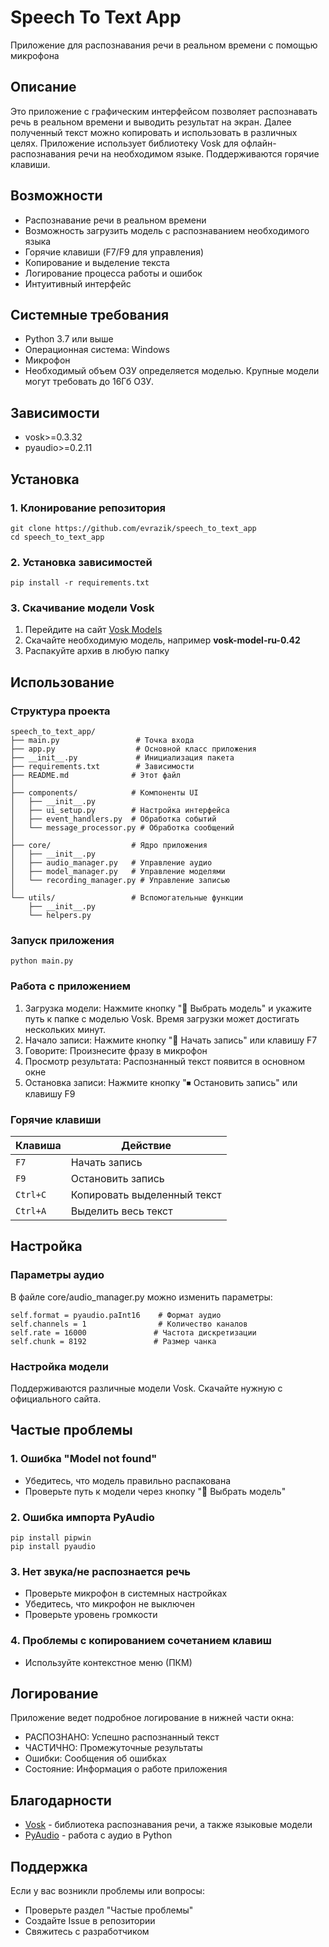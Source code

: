# Speech To Text App
Приложение для распознавания речи в реальном времени с помощью микрофона

##  Описание
Это приложение с графическим интерфейсом позволяет распознавать речь в реальном времени и выводить результат на экран. Далее полученный текст можно копировать и использовать в различных целях. 
Приложение использует библиотеку Vosk для офлайн-распознавания речи на необходимом языке. Поддерживаются горячие клавиши.

##  Возможности
*  Распознавание речи в реальном времени
*  Возможность загрузить модель с распознаванием необходимого языка
*  Горячие клавиши (F7/F9 для управления)
*  Копирование и выделение текста
*  Логирование процесса работы и ошибок
*  Интуитивный интерфейс
##  Системные требования
* Python 3.7 или выше
* Операционная система: Windows
* Микрофон
* Необходимый объем ОЗУ определяется моделью. Крупные модели могут требовать до 16Гб ОЗУ.
## Зависимости
* vosk>=0.3.32
* pyaudio>=0.2.11
## Установка
### 1. Клонирование репозитория
```
git clone https://github.com/evrazik/speech_to_text_app
cd speech_to_text_app
```
### 2. Установка зависимостей
```
pip install -r requirements.txt
```
### 3. Скачивание модели Vosk
1. Перейдите на сайт [Vosk Models](https://alphacephei.com/vosk/models)
2. Скачайте необходимую модель, например **vosk-model-ru-0.42**
3. Распакуйте архив в любую папку
## Использование
### Структура проекта
```
speech_to_text_app/
├── main.py                 # Точка входа
├── app.py                  # Основной класс приложения
├── __init__.py             # Инициализация пакета
├── requirements.txt        # Зависимости
├── README.md              # Этот файл
│
├── components/            # Компоненты UI
│   ├── __init__.py
│   ├── ui_setup.py        # Настройка интерфейса
│   ├── event_handlers.py  # Обработка событий
│   └── message_processor.py # Обработка сообщений
│
├── core/                  # Ядро приложения
│   ├── __init__.py
│   ├── audio_manager.py   # Управление аудио
│   ├── model_manager.py   # Управление моделями
│   └── recording_manager.py # Управление записью
│
└── utils/                 # Вспомогательные функции
    ├── __init__.py
    └── helpers.py
```
### Запуск приложения
```
python main.py
```
### Работа с приложением
1. Загрузка модели: Нажмите кнопку "📂 Выбрать модель" и укажите путь к папке с моделью Vosk. Время загрузки может достигать нескольких минут.
2. Начало записи: Нажмите кнопку "🔴 Начать запись" или клавишу F7
3. Говорите: Произнесите фразу в микрофон
4. Просмотр результата: Распознанный текст появится в основном окне
5. Остановка записи: Нажмите кнопку "⏹ Остановить запись" или клавишу F9
### Горячие клавиши
| Клавиша | Действие |
|---------|----------|
| `F7` | Начать запись |
| `F9` | Остановить запись |
| `Ctrl+C` | Копировать выделенный текст |
| `Ctrl+A` | Выделить весь текст |
## Настройка
### Параметры аудио
В файле core/audio_manager.py можно изменить параметры:
```
self.format = pyaudio.paInt16    # Формат аудио
self.channels = 1                # Количество каналов
self.rate = 16000               # Частота дискретизации
self.chunk = 8192               # Размер чанка
```
### Настройка модели
Поддерживаются различные модели Vosk. Скачайте нужную с официального сайта.
## Частые проблемы
### 1. Ошибка "Model not found"
* Убедитесь, что модель правильно распакована
* Проверьте путь к модели через кнопку "📂 Выбрать модель"
### 2. Ошибка импорта PyAudio
```
pip install pipwin
pip install pyaudio
```
### 3. Нет звука/не распознается речь
* Проверьте микрофон в системных настройках
* Убедитесь, что микрофон не выключен
* Проверьте уровень громкости
### 4. Проблемы с копированием сочетанием клавиш
* Используйте контекстное меню (ПКМ)
## Логирование
Приложение ведет подробное логирование в нижней части окна:
* РАСПОЗНАНО: Успешно распознанный текст
* ЧАСТИЧНО: Промежуточные результаты
* Ошибки: Сообщения об ошибках
* Состояние: Информация о работе приложения
## Благодарности
* [Vosk](https://alphacephei.com/vosk/) - библиотека распознавания речи, а также языковые модели
* [PyAudio](https://pypi.org/project/PyAudio/) - работа с аудио в Python
## Поддержка
Если у вас возникли проблемы или вопросы:
* Проверьте раздел "Частые проблемы"
* Создайте Issue в репозитории
* Свяжитесь с разработчиком
